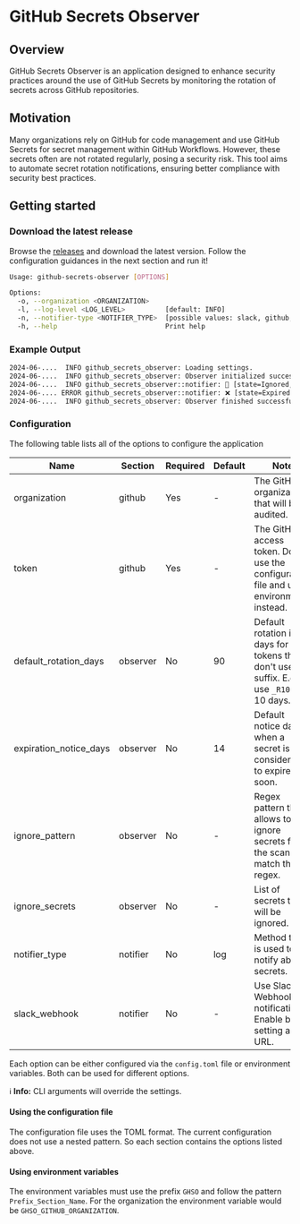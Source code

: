 # GitHub Secrets Observer

## Overview
GitHub Secrets Observer is an application designed to enhance security practices around the use of GitHub Secrets by monitoring the rotation of secrets across GitHub repositories.

## Motivation
Many organizations rely on GitHub for code management and use GitHub Secrets for secret management within GitHub Workflows. However, these secrets often are not rotated regularly, posing a security risk. This tool aims to automate secret rotation notifications, ensuring better compliance with security best practices.

## Getting started

### Download the latest release

Browse the [releases](https://github.com/jwndlng/github-secrets-observer/releases) and download the latest version. Follow the configuration guidances in the next section and run it!

```bash
Usage: github-secrets-observer [OPTIONS]

Options:
  -o, --organization <ORGANIZATION>    
  -l, --log-level <LOG_LEVEL>          [default: INFO]
  -n, --notifier-type <NOTIFIER_TYPE>  [possible values: slack, github, log]
  -h, --help                           Print help
```

### Example Output

```bash
2024-06-....  INFO github_secrets_observer: Loading settings.
2024-06-....  INFO github_secrets_observer: Observer initialized successfully.
2024-06-....  INFO github_secrets_observer::notifier: 🤷 [state=Ignored, name=SECRET1, repository=my_org/my_repo, days_age=101, days_left=0, days_overdue=0] Secret is ignored.
2024-06-.... ERROR github_secrets_observer::notifier: ❌ [state=Expired, name=SECRET2, repository=my_org/my_repo, days_age=170, days_left=0, days_overdue=80] Secret is expired.
2024-06-....  INFO github_secrets_observer: Observer finished successfully.
```

### Configuration

The following table lists all of the options to configure the application

| Name                         | Section   | Required | Default    | Note                                                                                         |
| ---------------------------- | --------- | -------- | ---------- | -------------------------------------------------------------------------------------------- |
| organization                 | github    | Yes      | -          | The GitHub organization that will be audited.                                                |
| token                        | github    | Yes      | -          | The GitHub access token. Don't use the configuration file and use environments instead.      |
| default_rotation_days        | observer  | No       | 90         | Default rotation in days for tokens that don't use the suffix. E.g. use `_R10` for 10 days.  |
| expiration_notice_days       | observer  | No       | 14         | Default notice days, when a secret is considered to expire soon.                             |         
| ignore_pattern               | observer  | No       | -          | Regex pattern that allows to ignore secrets from the scan that match the regex.              |
| ignore_secrets               | observer  | No       | -          | List of secrets that will be ignored.                                                        |
| notifier_type                | notifier  | No       | log        | Method that is used to notify about secrets.                                                 |
| slack_webhook                | notifier  | No       | -          | Use Slack Webhook for notifications. Enable by setting an URL.                               |

Each option can be either configured via the `config.toml` file or environment variables. Both can be used for different options.

ℹ️ **Info:** CLI arguments will override the settings.

#### Using the configuration file
The configuration file uses the TOML format. The current configuration does not use a nested pattern. So each section contains the options listed above. 

#### Using environment variables
The environment variables must use the prefix `GHSO` and follow the pattern `Prefix_Section_Name`. For the organization the environment variable would be `GHSO_GITHUB_ORGANIZATION`.
